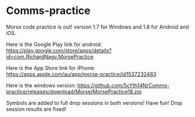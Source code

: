 # Comms-practice
Morse code practice is out! version 1.7 for Windows and 1.8 for Android and iOS.



Here is the Google Play link for android:
https://play.google.com/store/apps/details?id=com.RichardNagy.MorsePractice

Here is the App Store link for iPhone:
https://apps.apple.com/au/app/morse-practice/id1537232483

Here is the windows version:
https://github.com/5cYth14N/Comms-practice/releases/download/Morse/MorsePractice18.zip

Symbols are added to full drop sessions in both versions! Have fun!
Drop session results are fixed!

